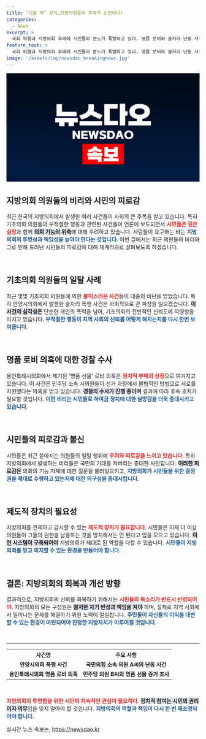```yaml
---
title: ‘디올 백’ 유치…지방의원들의 추태가 논란이다!
categories:
  - News
excerpt: >
  국회 파행과 지방의회 추태에 시민들의 분노가 폭발하고 있다. 명품 로비와 술자리 난동 사건이 잇따르며, 자질 부족 의원들에 대한 불만이 커지고 있다. 시민들은 강력한 감시 체계 도입을 촉구하며, 지방의회의 신뢰 회복을 갈망하고 있다.
feature_text: >
  국회 파행과 지방의회 추태에 시민들의 분노가 폭발하고 있다. 명품 로비와 술자리 난동 사건이 잇따르며, 자질 부족 의원들에 대한 불만이 커지고 있다. 시민들은 강력한 감시 체계 도입을 촉구하며, 지방의회의 신뢰 회복을 갈망하고 있다.
image: '/assets/img/newsdao_breakingnews.jpg'
---
```


<p><img src="/assets/img/newsdao_breakingnews.jpg" alt="pcversion 속보" /></p>

<h2 data-ke-size="size26">지방의회 의원들의 비리와 시민의 피로감</h2>

<p data-ke-size="size16">최근 한국의 지방의회에서 발생한 여러 사건들이 사회의 큰 주목을 받고 있습니다. 특히 기초의회 의원들의 부적절한 행동과 관련된 사건들이 언론에 보도되면서 <b><span style="color: #ee2323;">시민들은 깊은 실망</span></b>과 함께 <b><span style="background-color: #21538527;">의회 기능의 위축</span></b>에 대해 우려하고 있습니다. 사람들이 요구하는 바는 <b><span style="color: #1a5490;">지방의회의 투명성과 책임성을 높여야 한다는 것입니다</span></b>. 이번 글에서는 최근 의원들의 비리와 그로 인해 드러난 시민들의 피로감에 대해 체계적으로 살펴보도록 하겠습니다.</p>

<p data-ke-size="size16">&nbsp;</p>

<h2 data-ke-size="size26">기초의회 의원들의 일탈 사례</h2>

<p data-ke-size="size16">최근 몇몇 기초의회 의원들에 의한 <b><span style="color: #ee2323;">불미스러운 사건</span></b>들이 대중의 비난을 받았습니다. 특히 안양시의회에서 발생한 술자리 폭행 사건은 사회적으로 큰 파장을 일으켰습니다. <b><span style="background-color: #21538527;">이 사건의 심각성은</span></b> 단순한 개인의 폭력을 넘어, 기초의회의 전반적인 신뢰도에 악영향을 미치고 있습니다. <b><span style="color: #1a5490;">부적절한 행동이 지역 사회의 신뢰를 어떻게 해치는지를 다시 한번 보여줍니다</span></b>.</p>

<p data-ke-size="size16">&nbsp;</p>

<h2 data-ke-size="size26">명품 로비 의혹에 대한 경찰 수사</h2>

<p data-ke-size="size16">용인특례시의회에서 제기된 '명품 선물' 로비 의혹은 <b><span style="color: #ee2323;">정치적 부패의 상징</span></b>으로 여겨지고 있습니다. 이 사건은 민주당 소속 시의원들이 선거 과정에서 불법적인 방법으로 서로를 지원했다는 의혹을 받고 있습니다. <b><span style="background-color: #21538527;">경찰의 수사가 진행 중이며</span></b> 결과에 따라 후속 조치가 필요할 것입니다. <b><span style="color: #1a5490;">이런 비리는 시민들로 하여금 정치에 대한 실망감을 더욱 증대시키고 있습니다</span></b>.</p>

<p data-ke-size="size16">&nbsp;</p>

<h2 data-ke-size="size26">시민들의 피로감과 불신</h2>

<p data-ke-size="size16">시민들은 최근 쏟아지는 의원들의 일탈 행위에 <b><span style="color: #ee2323;">우려와 피로감을 느끼고 있습니다</span></b>. 특히 지방의회에서 발생하는 비리들은 국민의 기대를 저버리는 중대한 사안입니다. <b><span style="background-color: #21538527;">이러한 피로감은</span></b> 의회의 기능 자체에 대한 질문을 불러일으키고, <b><span style="color: #1a5490;">지방의회가 시민들을 위한 결정권을 제대로 수행하고 있는지에 대한 의구심을 증대시킵니다</span></b>.</p>

<p data-ke-size="size16">&nbsp;</p>

<h2 data-ke-size="size26">제도적 장치의 필요성</h2>

<p data-ke-size="size16">지방의회를 견제하고 감시할 수 있는 <b><span style="color: #ee2323;">제도적 장치가 필요합니다</span></b>. 시민들은 이제 더 이상 의원들이 그들의 권한을 남용하는 것을 방치해서는 안 된다고 입을 모으고 있습니다. <b><span style="background-color: #21538527;">이런 시스템이 구축되어야</span></b> 지방의회가 제대로 된 역할을 다할 수 있습니다. <b><span style="color: #1a5490;">시민들이 지방의회를 믿고 의지할 수 있는 환경을 만들어야 합니다</span></b>.</p>

<p data-ke-size="size16">&nbsp;</p>

<h2 data-ke-size="size26">결론: 지방의회의 회복과 개선 방향</h2>

<p data-ke-size="size16">결과적으로, 지방의회의 신뢰를 회복하기 위해서는 <b><span style="color: #ee2323;">시민들의 목소리가 반드시 반영되어야</span></b>. 지방의회의 모든 구성원은 <b><span style="background-color: #21538527;">철저한 자기 반성과 책임을 져야</span></b> 하며, 실제로 지역 사회에서 일어나는 문제를 해결하기 위한 노력이 절실합니다. <b><span style="color: #1a5490;">주민들이 자신들의 이익을 대변할 수 있는 환경이 마련되어야 진정한 지방자치가 이루어질 것입니다</span></b>.</p>

<p data-ke-size="size16">&nbsp;</p>

<hr>

<table>
  <tr>
    <th style="text-align: center;">사건명</th>
    <th style="text-align: center;">주요 사항</th>
  </tr>
  <tr>
    <td style="text-align: center; height: 17px;"><b>안양시의회 폭행 사건</b></td>
    <td style="text-align: center; height: 17px;"><b>국민의힘 소속 의원 A씨의 난동 사건</b></td>
  </tr>
  <tr>
    <td style="text-align: center; height: 17px;"><b>용인특례시의회 명품 로비 의혹</b></td>
    <td style="text-align: center; height: 17px;"><b>민주당 의원 B씨의 명품 선물 증거 조사</b></td>
  </tr>
</table> 

<p data-ke-size="size16">&nbsp;</p> 

<p><b><span style="color: #ee2323;">지방의회의 투명함을 위한 시민의 지속적인 관심이 필요하다</span></b>. <b><span style="background-color: #21538527;">정치적 참여는 시민의 권리이자 의무</span></b>임을 잊지 말아야 할 것입니다. <b><span style="color: #1a5490;">지방의회의 역할과 책임이 다시 한 번 재조명되어야 합니다</span></b>.</p>
실시간 뉴스 속보는, <a href="https://newsdao.kr" rel="dofollow">https://newsdao.kr</a>


